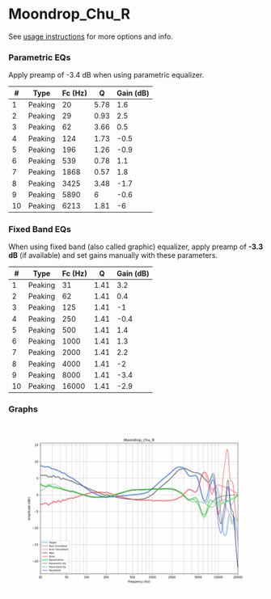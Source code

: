 # Moondrop_Chu_R
See [usage instructions](https://github.com/jaakkopasanen/AutoEq#usage) for more options and info.

### Parametric EQs
Apply preamp of -3.4 dB when using parametric equalizer.

|   # | Type    |   Fc (Hz) |    Q |   Gain (dB) |
|-----|---------|-----------|------|-------------|
|   1 | Peaking |        20 | 5.78 |         1.6 |
|   2 | Peaking |        29 | 0.93 |         2.5 |
|   3 | Peaking |        62 | 3.66 |         0.5 |
|   4 | Peaking |       124 | 1.73 |        -0.5 |
|   5 | Peaking |       196 | 1.26 |        -0.9 |
|   6 | Peaking |       539 | 0.78 |         1.1 |
|   7 | Peaking |      1868 | 0.57 |         1.8 |
|   8 | Peaking |      3425 | 3.48 |        -1.7 |
|   9 | Peaking |      5890 | 6    |        -0.6 |
|  10 | Peaking |      6213 | 1.81 |        -6   |

### Fixed Band EQs
When using fixed band (also called graphic) equalizer, apply preamp of **-3.3 dB** (if available) and set gains manually with these parameters.

|   # | Type    |   Fc (Hz) |    Q |   Gain (dB) |
|-----|---------|-----------|------|-------------|
|   1 | Peaking |        31 | 1.41 |         3.2 |
|   2 | Peaking |        62 | 1.41 |         0.4 |
|   3 | Peaking |       125 | 1.41 |        -1   |
|   4 | Peaking |       250 | 1.41 |        -0.4 |
|   5 | Peaking |       500 | 1.41 |         1.4 |
|   6 | Peaking |      1000 | 1.41 |         1.3 |
|   7 | Peaking |      2000 | 1.41 |         2.2 |
|   8 | Peaking |      4000 | 1.41 |        -2   |
|   9 | Peaking |      8000 | 1.41 |        -3.4 |
|  10 | Peaking |     16000 | 1.41 |        -2.9 |

### Graphs
![](./Moondrop_Chu_R.png)
